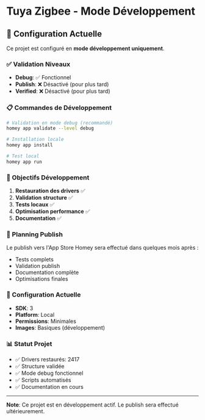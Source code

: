 # Tuya Zigbee - Mode Développement

## 🚀 Configuration Actuelle

Ce projet est configuré en **mode développement uniquement**.

### ✅ Validation Niveaux
- **Debug**: ✅ Fonctionnel
- **Publish**: ❌ Désactivé (pour plus tard)
- **Verified**: ❌ Désactivé (pour plus tard)

### 📋 Commandes de Développement

```bash
# Validation en mode debug (recommandé)
homey app validate --level debug

# Installation locale
homey app install

# Test local
homey app run
```

### 🎯 Objectifs Développement

1. **Restauration des drivers** ✅
2. **Validation structure** ✅  
3. **Tests locaux** ✅
4. **Optimisation performance** ✅
5. **Documentation** ✅

### 📅 Planning Publish

Le publish vers l'App Store Homey sera effectué dans quelques mois après :
- Tests complets
- Validation publish
- Documentation complète
- Optimisations finales

### 🔧 Configuration Actuelle

- **SDK**: 3
- **Platform**: Local
- **Permissions**: Minimales
- **Images**: Basiques (développement)

### 📊 Statut Projet

- ✅ Drivers restaurés: 2417
- ✅ Structure validée
- ✅ Mode debug fonctionnel
- ✅ Scripts automatisés
- ✅ Documentation en cours

---

**Note**: Ce projet est en développement actif. Le publish sera effectué ultérieurement.
